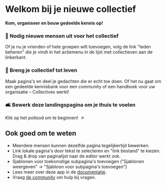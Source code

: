 # Welkom bij je nieuwe collectief

**Kom, organiseer en bouw gedeelde kennis op!**


### 👥 Nodig nieuwe mensen uit voor het collectief

Of je nu je vrienden of hele groepen wilt toevoegen, volg de link "leden beheren" die je vindt in het actiemenu in de lijst met collectieven aan de linkerkant.

### 🌱 Breng je collectief tot leven

Maak pagina's en deel je gedachten die er echt toe doen. Of het nu gaat om een gedeelde kennisbank voor een community of een handboek voor uw organisatie – Collectives werkt!

### 🛋️ Bewerk deze landingspagina om je thuis te voelen

Klik op het potlood om te beginnen! ️ ↗️


## Ook goed om te weten

* Meerdere mensen kunnen dezelfde pagina tegelijkertijd bewerken.
* Link lokale pagina's door tekst te selecteren en "link bestand" te kiezen. Drag & drop van paginalijst naar de editor werkt ook.
* Sjablonen voor toekomstige subpagina's toevoegen ("Sjablonen weergeven" -> "Sjabloon voor subpagina's toevoegen")
* Lees meer over deze app in de [documentatie](https://collectivecloud.gitlab.io/collectives/).
* Vraag [de community](https://help.nextcloud.com/c/apps/collectives/174) om hulp bij vragen.
